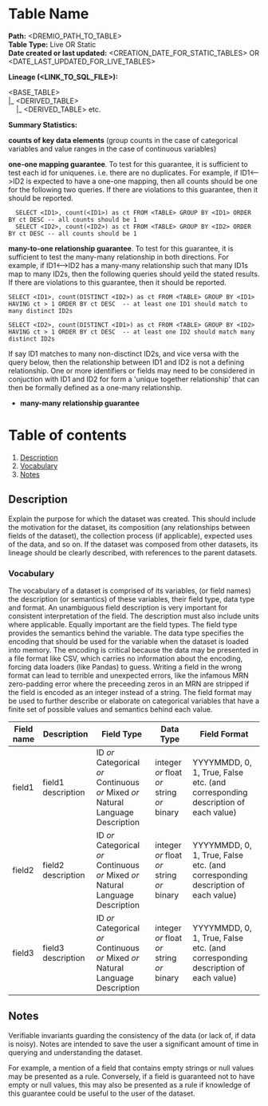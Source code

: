 # Table Name 

<b>Path:</b> <DREMIO_PATH_TO_TABLE> <br/>
<b>Table Type:</b> Live OR Static <br/>
<b>Date created or last updated:</b> <CREATION_DATE_FOR_STATIC_TABLES> OR <DATE_LAST_UPDATED_FOR_LIVE_TABLES> <br/>

<b>Lineage (<LINK_TO_SQL_FILE>): </b>

<BASE_TABLE> <br/>
|_ <DERIVED_TABLE> <br/>
&nbsp;&nbsp;&nbsp;&nbsp;|_ <DERIVED_TABLE> etc. <br/>

<b>Summary Statistics:</b>

<b>counts of key data elements</b> (group counts in the case of categorical variables and value ranges in the case of continuous variables)

<b>one-one mapping guarantee</b>. To test for this guarantee, it is sufficient to test each id for uniquenes. i.e. there are no duplicates. For example, if ID1<-->ID2 is expected to have a one-one mapping, then all counts should be one for the following two queries. If there are violations to this guarantee, then it should be reported. 
  ```
    SELECT <ID1>, count(<ID1>) as ct FROM <TABLE> GROUP BY <ID1> ORDER BY ct DESC -- all counts should be 1
    SELECT <ID2>, count(<ID2>) as ct FROM <TABLE> GROUP BY <ID2> ORDER BY ct DESC -- all counts should be 1
  ```
<b>many-to-one relationship guarantee</b>. To test for this guarantee, it is sufficient to test the many-many relationship in both directions. For example, if ID1<-->ID2 has a many-many relationship such that many ID1s map to many ID2s, then the following queries should yeild the stated results. If there are violations to this guarantee, then it should be reported. 

   ```
   SELECT <ID1>, count(DISTINCT <ID2>) as ct FROM <TABLE> GROUP BY <ID1> HAVING ct > 1 ORDER BY ct DESC  -- at least one ID1 should match to many distinct ID2s 

   SELECT <ID2>, count(DISTINCT <ID1>) as ct FROM <TABLE> GROUP BY <ID2> HAVING ct > 1 ORDER BY ct DESC  -- at least one ID2 should match many distinct ID2s
   ```
If say ID1 matches to many non-disctinct ID2s, and vice versa with the query below, then the relationship between ID1 and ID2 is not a defining relationship. One or more identifiers or fields may need to be considered in conjuction with ID1 and ID2 for form a 'unique together relationship' that can then be formally defined as a one-many relationship. 

- <b>many-many relationship guarantee</b> <TBD>



# Table of contents
1. [Description](#description)
2. [Vocabulary](#vocab)
3. [Notes](#notes)

## Description <a name="description"></a>

Explain the purpose for which the dataset was created.  This should include the motivation
for the dataset, its composition (any relationships between fields of the dataset),
the collection process (if applicable), expected uses of the data, and so on.  If the dataset was composed
from other datasets, its lineage should be clearly described, with references to the
parent datasets.

### Vocabulary <a name="vocab"></a>

The vocabulary of a dataset is comprised of its variables, (or field names) the description (or semantics) of 
these variables, their field type, data type and format. An unambiguous field description
is very important for consistent interpretation of the field. The description must also include units where applicable. 
Equally important are the field types. The field type provides the semantics behind the variable. The data type specifies the encoding that should be used for the variable when the dataset is loaded into memory. The encoding is critical because the data may be presented in a file format like CSV, which carries no information about the encoding, forcing data loaders (like Pandas) to guess.  Writing a field in the wrong format can lead to terrible and unexpected errors, like the infamous MRN zero-padding error where the preceeding zeros in an MRN are stripped if the field is encoded as an integer instead of a string. The field format may be used to further describe or elaborate on categorical variables that have a finite set of possible values and semantics behind each value. 

| **Field name** | **Description** | **Field Type** | **Data Type** | **Field Format** |
|---|---|---|---|---|
| field1 | field1 description | ID *or* Categorical *or* Continuous *or* Mixed *or* Natural Language Description | integer *or* float *or* string *or* binary | YYYYMMDD, 0, 1, True, False etc. (and corresponding description of each value) |
| field2 | field2 description | ID *or* Categorical *or* Continuous *or* Mixed *or* Natural Language Description | integer *or* float *or* string *or* binary |YYYYMMDD, 0, 1, True, False etc. (and corresponding description of each value) |
| field3 | field3 description | ID *or* Categorical *or* Continuous *or* Mixed *or* Natural Language Description | integer *or* float *or* string *or* binary |YYYYMMDD, 0, 1, True, False etc. (and corresponding description of each value) |

## Notes <a name="notes"></a>
Verifiable invariants guarding the consistency of the data (or lack of, if data is noisy). Notes are intended to save the user a significant amount of time in querying and understanding the dataset.  

For example, a mention of a field that contains empty strings or null values may be presented as a rule. Conversely, if a field is guaranteed not to have empty or null values, this may also be presented as a rule if knowledge of this guarantee could be useful to the user of the dataset. 

